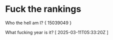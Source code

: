 # Fuck the rankings

Who the hell am I?
{ 15039049 }

What fucking year is it?
[ 2025-03-11T05:33:20Z ]
